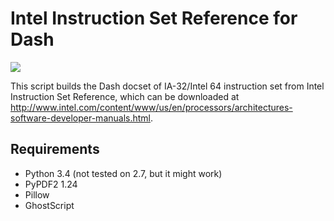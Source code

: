 Intel Instruction Set Reference for Dash
========================================

![](https://dl.dropboxusercontent.com/u/37804131/github/Screen%20Shot%202015-03-13%20at%2010.16.35%20AM.png)

This script builds the Dash docset of IA-32/Intel 64 instruction set from Intel 
Instruction Set Reference, which can be downloaded at
http://www.intel.com/content/www/us/en/processors/architectures-software-developer-manuals.html.

Requirements
------------

* Python 3.4 (not tested on 2.7, but it might work)
* PyPDF2 1.24
* Pillow
* GhostScript
